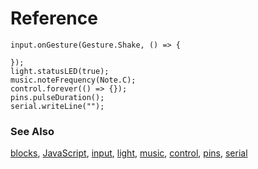 # Reference

```namespaces
input.onGesture(Gesture.Shake, () => {
    
});
light.statusLED(true);
music.noteFrequency(Note.C);
control.forever(() => {});
pins.pulseDuration();
serial.writeLine("");
```

### See Also

[blocks](/blocks), [JavaScript](/javascript), [input](/reference/input), [light](/reference/light), [music](/reference/music), 
[control](/reference/control), [pins](/reference/pins), [serial](/reference/serial)

